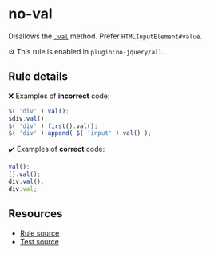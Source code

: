 # no-val

Disallows the [`.val`](https://api.jquery.com/val/) method. Prefer `HTMLInputElement#value`.

⚙️ This rule is enabled in `plugin:no-jquery/all`.

## Rule details

❌ Examples of **incorrect** code:
```js
$( 'div' ).val();
$div.val();
$( 'div' ).first().val();
$( 'div' ).append( $( 'input' ).val() );
```

✔️ Examples of **correct** code:
```js
val();
[].val();
div.val();
div.val;
```

## Resources

* [Rule source](/src/rules/no-val.js)
* [Test source](/tests/rules/no-val.js)
